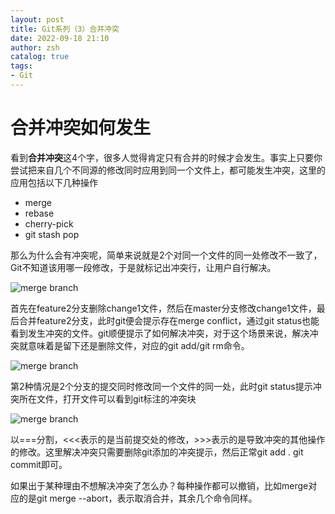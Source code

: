 ```yaml
---
layout: post
title: Git系列（3）合并冲突
date: 2022-09-18 21:10
author: zsh
catalog: true
tags:
- Git
---
```


# 合并冲突如何发生

看到**合并冲突**这4个字，很多人觉得肯定只有合并的时候才会发生。事实上只要你尝试把来自几个不同源的修改同时应用到同一个文件上，都可能发生冲突，这里的应用包括以下几种操作

- merge
- rebase
- cherry-pick
- git stash pop
<!--more-->
那么为什么会有冲突呢，简单来说就是2个对同一个文件的同一处修改不一致了，Git不知道该用哪一段修改，于是就标记出冲突行，让用户自行解决。

![merge branch](img1.png)

首先在feature2分支删除change1文件，然后在master分支修改change1文件，最后合并feature2分支，此时git便会提示存在merge conflict，通过git status也能看到发生冲突的文件。git顺便提示了如何解决冲突，对于这个场景来说，解决冲突就意味着是留下还是删除文件，对应的git add/git rm命令。

![merge branch](img2.png)

第2种情况是2个分支的提交同时修改同一个文件的同一处，此时git status提示冲突所在文件，打开文件可以看到git标注的冲突块

![merge branch](img3.png)

以===分割，<<<表示的是当前提交处的修改，>>>表示的是导致冲突的其他操作的修改。这里解决冲突只需要删除git添加的冲突提示，然后正常git add . git commit即可。

如果出于某种理由不想解决冲突了怎么办？每种操作都可以撤销，比如merge对应的是git merge --abort，表示取消合并，其余几个命令同样。
